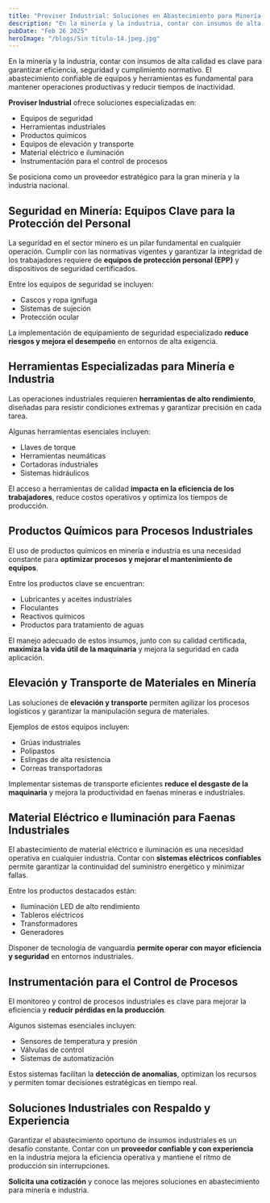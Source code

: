 ```yaml
---
title: "Proviser Industrial: Soluciones en Abastecimiento para Minería y Otras Industrias"
description: "En la minería y la industria, contar con insumos de alta calidad es clave para garantizar eficiencia, seguridad y cumplimiento normativo. El abastecimiento confiable de equipos y herramientas es fundamental para mantener operaciones productivas y reducir tiempos de inactividad."
pubDate: "Feb 26 2025"
heroImage: "/blogs/Sin título-14.jpeg.jpg"
---
```


En la minería y la industria, contar con insumos de alta calidad es clave para garantizar eficiencia, seguridad y cumplimiento normativo. El abastecimiento confiable de equipos y herramientas es fundamental para mantener operaciones productivas y reducir tiempos de inactividad.

**Proviser Industrial** ofrece soluciones especializadas en:

-   Equipos de seguridad
-   Herramientas industriales
-   Productos químicos
-   Equipos de elevación y transporte
-   Material eléctrico e iluminación
-   Instrumentación para el control de procesos

Se posiciona como un proveedor estratégico para la gran minería y la industria nacional.

## Seguridad en Minería: Equipos Clave para la Protección del Personal

La seguridad en el sector minero es un pilar fundamental en cualquier operación. Cumplir con las normativas vigentes y garantizar la integridad de los trabajadores requiere de **equipos de protección personal (EPP)** y dispositivos de seguridad certificados.

Entre los equipos de seguridad se incluyen:

-   Cascos y ropa ignífuga
-   Sistemas de sujeción
-   Protección ocular

La implementación de equipamiento de seguridad especializado **reduce riesgos y mejora el desempeño** en entornos de alta exigencia.

## Herramientas Especializadas para Minería e Industria

Las operaciones industriales requieren **herramientas de alto rendimiento**, diseñadas para resistir condiciones extremas y garantizar precisión en cada tarea.

Algunas herramientas esenciales incluyen:

-   Llaves de torque
-   Herramientas neumáticas
-   Cortadoras industriales
-   Sistemas hidráulicos

El acceso a herramientas de calidad **impacta en la eficiencia de los trabajadores**, reduce costos operativos y optimiza los tiempos de producción.

## Productos Químicos para Procesos Industriales

El uso de productos químicos en minería e industria es una necesidad constante para **optimizar procesos y mejorar el mantenimiento de equipos**.

Entre los productos clave se encuentran:

-   Lubricantes y aceites industriales
-   Floculantes
-   Reactivos químicos
-   Productos para tratamiento de aguas

El manejo adecuado de estos insumos, junto con su calidad certificada, **maximiza la vida útil de la maquinaria** y mejora la seguridad en cada aplicación.

## Elevación y Transporte de Materiales en Minería

Las soluciones de **elevación y transporte** permiten agilizar los procesos logísticos y garantizar la manipulación segura de materiales.

Ejemplos de estos equipos incluyen:

-   Grúas industriales
-   Polipastos
-   Eslingas de alta resistencia
-   Correas transportadoras

Implementar sistemas de transporte eficientes **reduce el desgaste de la maquinaria** y mejora la productividad en faenas mineras e industriales.

## Material Eléctrico e Iluminación para Faenas Industriales

El abastecimiento de material eléctrico e iluminación es una necesidad operativa en cualquier industria. Contar con **sistemas eléctricos confiables** permite garantizar la continuidad del suministro energético y minimizar fallas.

Entre los productos destacados están:

-   Iluminación LED de alto rendimiento
-   Tableros eléctricos
-   Transformadores
-   Generadores

Disponer de tecnología de vanguardia **permite operar con mayor eficiencia y seguridad** en entornos industriales.

## Instrumentación para el Control de Procesos

El monitoreo y control de procesos industriales es clave para mejorar la eficiencia y **reducir pérdidas en la producción**.

Algunos sistemas esenciales incluyen:

-   Sensores de temperatura y presión
-   Válvulas de control
-   Sistemas de automatización

Estos sistemas facilitan la **detección de anomalías**, optimizan los recursos y permiten tomar decisiones estratégicas en tiempo real.

## Soluciones Industriales con Respaldo y Experiencia

Garantizar el abastecimiento oportuno de insumos industriales es un desafío constante. Contar con un **proveedor confiable y con experiencia** en la industria mejora la eficiencia operativa y mantiene el ritmo de producción sin interrupciones.

**Solicita una cotización** y conoce las mejores soluciones en abastecimiento para minería e industria.
